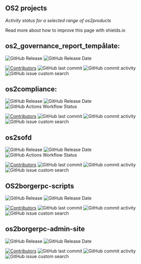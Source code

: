 ## OS2 projects
*Activity status for a selected range of os2products*

Read more about how to improve this page with shields.io

[Badges]: # (Badges are rendered with shields.io)

## os2_governance_report_tempålate:

![GitHub Release](https://img.shields.io/github/v/release/os2offdig/governance_report_template?style=for-the-badge&logo=github&color=darkgreen) ![GitHub Release Date](https://img.shields.io/github/release-date/os2offdig/governance_report_template?display_date=published_at&style=for-the-badge)


 [![Contributors](https://img.shields.io/github/contributors/os2offdig/governance_report_template?style=for-the-badge&logo=github)](https://github.com/os2offdig/governance_report_template/graphs/contributors) ![GitHub last commit](https://img.shields.io/github/last-commit/os2offdig/governance_report_template?style=for-the-badge&logo=github)
![GitHub commit activity](https://img.shields.io/github/commit-activity/m/os2offdig/governance_report_template?style=for-the-badge&logo=github)
![GitHub issue custom search](https://img.shields.io/github/issues-search?query=repo%3Aos2offdig%2Fgovernance_report_template%20interactions%3A%3E0%20is%3Aopen%20is%3Aissue&style=for-the-badge&logo=github&label=Open%20active%20issues)

## os2compliance:

![GitHub Release](https://img.shields.io/github/v/release/os2compliance/os2compliance?style=for-the-badge&logo=github&color=darkgreen) ![GitHub Release Date](https://img.shields.io/github/release-date/os2compliance/os2compliance?display_date=published_at&style=for-the-badge) ![GitHub Actions Workflow Status](https://img.shields.io/github/actions/workflow/status/os2compliance/os2compliance/build-and-push.yml?style=for-the-badge&logo=docker&label=Container%20build) 



[![Contributors](https://img.shields.io/github/contributors/os2compliance/os2compliance?style=for-the-badge&logo=github)](https://github.com/os2compliance/os2compliance/graphs/contributors) ![GitHub last commit](https://img.shields.io/github/last-commit/os2compliance/os2compliance?style=for-the-badge&logo=github)
![GitHub commit activity](https://img.shields.io/github/commit-activity/m/os2compliance/os2compliance?style=for-the-badge&logo=github)
![GitHub issue custom search](https://img.shields.io/github/issues-search?query=repo%3Aos2compliance%2Fos2compliance%20interactions%3A%3E0%20is%3Aopen%20is%3Aissue&style=for-the-badge&logo=github&label=Open%20active%20issues)

## os2sofd

![GitHub Release](https://img.shields.io/github/v/release/os2sofd/os2sofd?style=for-the-badge&logo=github&color=darkgreen) ![GitHub Release Date](https://img.shields.io/github/release-date/os2sofd/os2sofd?display_date=published_at&style=for-the-badge) ![GitHub Actions Workflow Status](https://img.shields.io/github/actions/workflow/status/os2sofd/os2sofd/build-and-push.yml?style=for-the-badge&logo=docker&label=Container%20build)


[![Contributors](https://img.shields.io/github/contributors/os2sofd/os2sofd?style=for-the-badge&logo=github)](https://github.com/os2sofd/os2sofd/graphs/contributors) ![GitHub last commit](https://img.shields.io/github/last-commit/os2sofd/os2sofd?style=for-the-badge&logo=github)
![GitHub commit activity](https://img.shields.io/github/commit-activity/m/os2sofd/os2sofd?style=for-the-badge&logo=github)
![GitHub issue custom search](https://img.shields.io/github/issues-search?query=repo%3Aos2sofd%2Fos2sofd%20interactions%3A%3E0%20is%3Aopen%20is%3Aissue&style=for-the-badge&logo=github&label=Open%20active%20issues)

## OS2borgerpc-scripts

![GitHub Release](https://img.shields.io/github/v/release/os2borgerpc/os2borgerpc-scripts?style=for-the-badge&logo=github&color=darkgreen) ![GitHub Release Date](https://img.shields.io/github/release-date/os2borgerpc/os2borgerpc-scripts?display_date=published_at&style=for-the-badge)


 [![Contributors](https://img.shields.io/github/contributors/os2borgerpc/os2borgerpc-scripts?style=for-the-badge&logo=github)](https://github.com/os2borgerpc/os2borgerpc-scripts/graphs/contributors) ![GitHub last commit](https://img.shields.io/github/last-commit/os2borgerpc/os2borgerpc-scripts?style=for-the-badge&logo=github)
![GitHub commit activity](https://img.shields.io/github/commit-activity/m/os2borgerpc/os2borgerpc-scripts?style=for-the-badge&logo=github)
![GitHub issue custom search](https://img.shields.io/github/issues-search?query=repo%3Aos2borgerpc%2Fos2borgerpc%2Dscripts%20interactions%3A%3E0%20is%3Aopen%20is%3Aissue&style=for-the-badge&logo=github&label=Open%20active%20issues)

## os2borgerpc-admin-site

![GitHub Release](https://img.shields.io/github/v/release/os2borgerpc/os2borgerpc-admin-site?style=for-the-badge&logo=github&color=darkgreen) ![GitHub Release Date](https://img.shields.io/github/release-date/os2borgerpc/os2borgerpc-admin-site?display_date=published_at&style=for-the-badge)


 [![Contributors](https://img.shields.io/github/contributors/os2borgerpc/os2borgerpc-admin-site?style=for-the-badge&logo=github)](https://github.com/os2borgerpc/os2borgerpc-admin-site/graphs/contributors) ![GitHub last commit](https://img.shields.io/github/last-commit/os2borgerpc/os2borgerpc-admin-site?style=for-the-badge&logo=github)
![GitHub commit activity](https://img.shields.io/github/commit-activity/m/os2borgerpc/os2borgerpc-admin-site?style=for-the-badge&logo=github)
![GitHub issue custom search](https://img.shields.io/github/issues-search?query=repo%3Aos2borgerpc%2Fos2borgerpc%2Dscripts%20interactions%3A%3E0%20is%3Aopen%20is%3Aissue&style=for-the-badge&logo=github&label=Open%20active%20issues)
